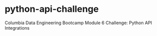 # python-api-challenge
Columbia Data Engineering Bootcamp Module 6 Challenge: Python API Integrations

